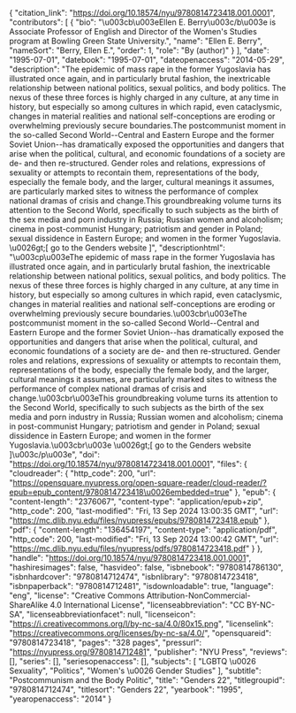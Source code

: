 {
   "citation_link": "https://doi.org/10.18574/nyu/9780814723418.001.0001",
   "contributors": [
     {
       "bio": "\u003cb\u003eEllen E. Berry\u003c/b\u003e is Associate Professor of English and Director of the Women's Studies program at Bowling Green State University.",
       "name": "Ellen E. Berry",
       "nameSort": "Berry, Ellen E.",
       "order": 1,
       "role": "By (author)"
     }
   ],
   "date": "1995-07-01",
   "datebook": "1995-07-01",
   "dateopenaccess": "2014-05-29",
   "description": "The epidemic of mass rape in the former Yugoslavia has illustrated once again, and in particularly brutal fashion, the inextricable relationship between national politics, sexual politics, and body politics.  The nexus of these three forces is highly charged in any culture, at any time in history, but especially so among cultures in which rapid, even cataclysmic, changes in material realities and national self-conceptions are eroding or overwhelming previously secure boundaries.The postcommunist moment in the so-called Second World--Central and Eastern Europe and the former Soviet Union--has dramatically exposed the opportunities and dangers that arise when the political, cultural, and economic foundations of a society are de- and then re-structured. Gender roles and relations, expressions of sexuality or attempts to recontain them, representations of the body, especially the female body, and the larger, cultural meanings it assumes, are particularly marked sites to witness the performance of complex national dramas of crisis and change.This groundbreaking volume turns its attention to the Second World, specifically to such subjects as the birth of the sex media and porn industry in Russia; Russian women and alcoholism; cinema in post-communist Hungary; patriotism and gender in Poland; sexual dissidence in Eastern Europe; and women in the former Yugoslavia. \u0026gt;[ go to the Genders website ]",
   "descriptionhtml": "\u003cp\u003eThe epidemic of mass rape in the former Yugoslavia has illustrated once again, and in particularly brutal fashion, the inextricable relationship between national politics, sexual politics, and body politics.  The nexus of these three forces is highly charged in any culture, at any time in history, but especially so among cultures in which rapid, even cataclysmic, changes in material realities and national self-conceptions are eroding or overwhelming previously secure boundaries.\u003cbr\u003eThe postcommunist moment in the so-called Second World--Central and Eastern Europe and the former Soviet Union--has dramatically exposed the opportunities and dangers that arise when the political, cultural, and economic foundations of a society are de- and then re-structured. Gender roles and relations, expressions of sexuality or attempts to recontain them, representations of the body, especially the female body, and the larger, cultural meanings it assumes, are particularly marked sites to witness the performance of complex national dramas of crisis and change.\u003cbr\u003eThis groundbreaking volume turns its attention to the Second World, specifically to such subjects as the birth of the sex media and porn industry in Russia; Russian women and alcoholism; cinema in post-communist Hungary; patriotism and gender in Poland; sexual dissidence in Eastern Europe; and women in the former Yugoslavia.\u003cbr\u003e \u0026gt;[ go to the Genders website ]\u003c/p\u003e",
   "doi": "https://doi.org/10.18574/nyu/9780814723418.001.0001",
   "files": {
     "cloudreader": {
       "http_code": 200,
       "url": "https://opensquare.nyupress.org/open-square-reader/cloud-reader/?epub=epub_content/9780814723418\u0026embedded=true"
     },
     "epub": {
       "content-length": "2376067",
       "content-type": "application/epub+zip",
       "http_code": 200,
       "last-modified": "Fri, 13 Sep 2024 13:00:35 GMT",
       "url": "https://mc.dlib.nyu.edu/files/nyupress/epubs/9780814723418.epub"
     },
     "pdf": {
       "content-length": "136454197",
       "content-type": "application/pdf",
       "http_code": 200,
       "last-modified": "Fri, 13 Sep 2024 13:00:42 GMT",
       "url": "https://mc.dlib.nyu.edu/files/nyupress/pdfs/9780814723418.pdf"
     }
   },
   "handle": "https://doi.org/10.18574/nyu/9780814723418.001.0001",
   "hashiresimages": false,
   "hasvideo": false,
   "isbnebook": "9780814786130",
   "isbnhardcover": "9780814712474",
   "isbnlibrary": "9780814723418",
   "isbnpaperback": "9780814712481",
   "isdownloadable": true,
   "language": "eng",
   "license": "Creative Commons Attribution-NonCommercial-ShareAlike 4.0 International License",
   "licenseabbreviation": "CC BY-NC-SA",
   "licenseabbreviationfacet": null,
   "licenseicon": "https://i.creativecommons.org/l/by-nc-sa/4.0/80x15.png",
   "licenselink": "https://creativecommons.org/licenses/by-nc-sa/4.0/",
   "opensquareid": "9780814723418",
   "pages": "328 pages",
   "pressurl": "https://nyupress.org/9780814712481",
   "publisher": "NYU Press",
   "reviews": [],
   "series": [],
   "seriesopenaccess": [],
   "subjects": [
     "LGBTQ \u0026 Sexuality",
     "Politics",
     "Women's \u0026 Gender Studies"
   ],
   "subtitle": "Postcommunism and the Body Politic",
   "title": "Genders 22",
   "titlegroupid": "9780814712474",
   "titlesort": "Genders 22",
   "yearbook": "1995",
   "yearopenaccess": "2014"
 }
